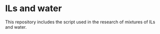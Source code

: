 # ILs and water
This repository includes the script used in the research of mixtures of ILs and water.
